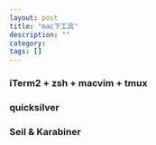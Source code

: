 ```yaml
---
layout: post
title: "mac下工具"
description: ""
category: 
tags: []
---
```


### iTerm2 + zsh + macvim + tmux


### quicksilver


### Seil & Karabiner
